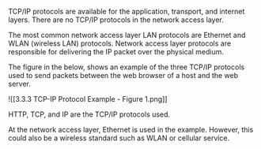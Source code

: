 TCP/IP protocols are available for the application, transport, and internet layers. There are no TCP/IP protocols in the network access layer.

The most common network access layer LAN protocols are Ethernet and WLAN (wireless LAN) protocols. Network access layer protocols are responsible for delivering the IP packet over the physical medium.

The figure in the below, shows an example of the three TCP/IP protocols used to send packets between the web browser of a host and the web server.

![[3.3.3 TCP-IP Protocol Example - Figure 1.png]]

HTTP, TCP, and IP are the TCP/IP protocols used.

At the network access layer, Ethernet is used in the example. However, this could also be a wireless standard such as WLAN or cellular service.